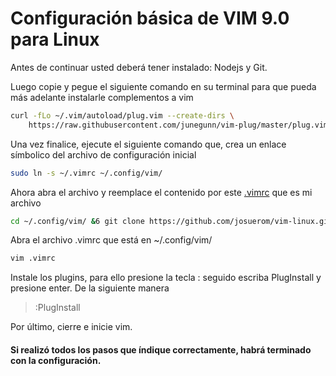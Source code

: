 # Configuración básica de VIM 9.0 para Linux

Antes de continuar usted deberá tener instalado: Nodejs y Git.

Luego copie y pegue el siguiente comando en su terminal para que pueda más adelante instalarle complementos a vim

```bash
curl -fLo ~/.vim/autoload/plug.vim --create-dirs \
    https://raw.githubusercontent.com/junegunn/vim-plug/master/plug.vim
```

Una vez finalice, ejecute el siguiente comando que, crea un enlace símbolico del archivo de configuración inicial
```bash
sudo ln -s ~/.vimrc ~/.config/vim/
```

Ahora abra el archivo y reemplace el contenido por este [.vimrc](https://github.com/josuerom/vim-linux/blob/main/vim/.vimrc) que es mi archivo
```bash
cd ~/.config/vim/ &6 git clone https://github.com/josuerom/vim-linux.git
```

Abra el archivo .vimrc que está en ~/.config/vim/
```bash
vim .vimrc
```

Instale los plugins, para ello presione la tecla : seguido escriba PlugInstall y presione enter. De la siguiente manera
> :PlugInstall

Por último, cierre e inicie vim.

#### Si realizó todos los pasos que índique correctamente, habrá terminado con la configuración.
